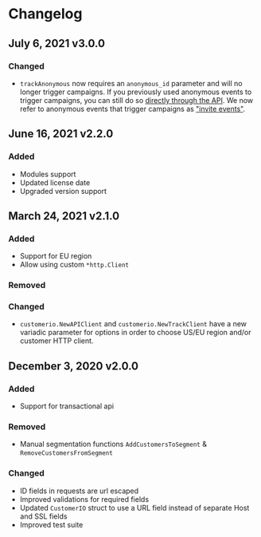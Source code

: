 # Changelog

## July 6, 2021 v3.0.0
### Changed
- `trackAnonymous` now requires an `anonymous_id` parameter and will no longer trigger campaigns. If you previously used anonymous events to trigger campaigns, you can still do so [directly through the API](https://customer.io/docs/api/#operation/trackAnonymous). We now refer to anonymous events that trigger campaigns as ["invite events"](https://customer.io/docs/anonymous-events/#anonymous-or-invite). 

## June 16, 2021 v2.2.0

### Added
- Modules support
- Updated license date
- Upgraded version support

## March 24, 2021 v2.1.0
### Added
- Support for EU region
- Allow using custom `*http.Client`
### Removed
### Changed
- `customerio.NewAPIClient` and `customerio.NewTrackClient`  have a new variadic parameter for options in order to choose US/EU region and/or customer HTTP client.

## December 3, 2020 v2.0.0
### Added
- Support for transactional api

### Removed
- Manual segmentation functions `AddCustomersToSegment` & `RemoveCustomersFromSegment`

### Changed
- ID fields in requests are url escaped
- Improved validations for required fields
- Updated `CustomerIO` struct to use a URL field instead of separate Host and SSL fields
- Improved test suite
